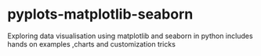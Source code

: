 # pyplots-matplotlib-seaborn
Exploring data visualisation using matplotlib and seaborn in python includes hands on examples ,charts and customization tricks
